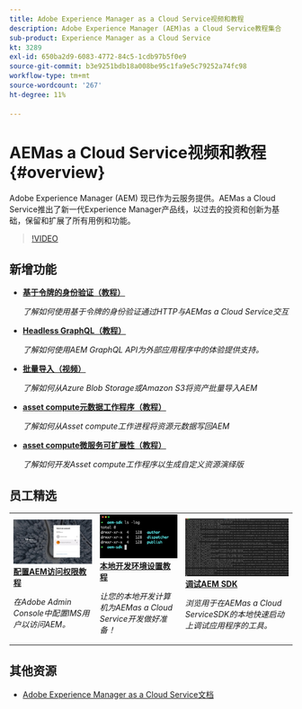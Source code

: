 ```yaml
---
title: Adobe Experience Manager as a Cloud Service视频和教程
description: Adobe Experience Manager (AEM)as a Cloud Service教程集合
sub-product: Experience Manager as a Cloud Service
kt: 3289
exl-id: 650ba2d9-6083-4772-84c5-1cdb97b5f0e9
source-git-commit: b3e9251bdb18a008be95c1fa9e5c79252a74fc98
workflow-type: tm+mt
source-wordcount: '267'
ht-degree: 11%

---
```


# AEMas a Cloud Service视频和教程 {#overview}

Adobe Experience Manager (AEM) 现已作为云服务提供。AEMas a Cloud Service推出了新一代Experience Manager产品线，以过去的投资和创新为基础，保留和扩展了所有用例和功能。

>[!VIDEO](https://video.tv.adobe.com/v/31085?quality=12&learn=on)

<div id="whats-new-section">

## 新增功能

* **[基于令牌的身份验证（教程）](https://experienceleague.adobe.com/docs/experience-manager-learn/getting-started-with-aem-headless/authentication/overview.html)**

   *了解如何使用基于令牌的身份验证通过HTTP与AEMas a Cloud Service交互*

* **[Headless GraphQL（教程）](https://experienceleague.adobe.com/docs/experience-manager-learn/getting-started-with-aem-headless/graphql/overview.html)**

   *了解如何使用AEM GraphQL API为外部应用程序中的体验提供支持。*

* **[批量导入（视频）](./migration/bulk-import.md)**

   *了解如何从Azure Blob Storage或Amazon S3将资产批量导入AEM*

* **[asset compute元数据工作程序（教程）](./asset-compute/advanced/metadata.md)**

   *了解如何从Asset compute工作进程将资源元数据写回AEM*

* **[asset compute微服务可扩展性（教程）](./asset-compute/overview.md)**

   *了解如何开发Asset compute工作程序以生成自定义资源演绎版*

</div>

<div id="recs-overview-body-1"></div>
<div id="recs-overview-body-2"></div>
<div id="recs-overview-body-3"></div>
<div id="recs-overview-body-4"></div>
<div id="recs-overview-body-5"></div>
<div id="recs-overview-body-6"></div>

<div id="staff-picks-section">

## 员工精选

<table>
   <td>
      <a href="./accessing/overview.md">
      <img alt="配置 AEM as a Cloud Service 的访问权限" src="./assets/overview/staff-pick__accessing.png"/>
      </a>
      <div>
         <a href="./accessing/overview.md">
         <strong>配置AEM访问权限教程</strong>
         </a>
      </div>
      <p>
         <em>在Adobe Admin Console中配置IMS用户以访问AEM。</em>
      <p>
   </td>   
   <td>
      <a href="./local-development-environment/overview.md">
      <img alt="本地开发环境设置教程" src="./assets/overview/staff-pick__local-development-environment-set-up.png"/>
      </a>
      <div>
         <a href="./local-development-environment/overview.md">
         <strong>本地开发环境设置教程</strong>
         </a>
      </div>
      <p>
         <em>让您的本地开发计算机为AEMas a Cloud Service开发做好准备！</em>
      <p>
   </td>   
   <td>
      <a href="./debugging/aem-sdk-local-quickstart/overview.md">
      <img alt="调试AEM SDK的本地快速启动" src="./assets/overview/staff-pick__debugging.png"/>
      </a>
      <div>
         <a href="./debugging/aem-sdk-local-quickstart/overview.md">
         <strong>调试AEM SDK</strong>
         </a>
      </div>
      <p>
         <em>浏览用于在AEMas a Cloud ServiceSDK的本地快速启动上调试应用程序的工具。</em>
      <p>
   </td>
</table>

</div>

## 其他资源

* [Adobe Experience Manager as a Cloud Service文档](https://experienceleague.adobe.com/docs/experience-manager-cloud-service/landing/home.html?lang=zh-Hans)
